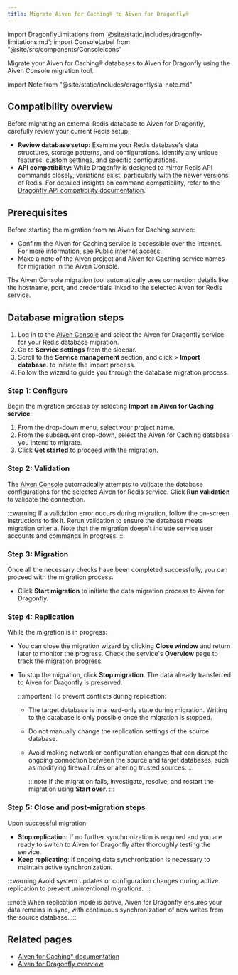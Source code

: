```yaml
---
title: Migrate Aiven for Caching® to Aiven for Dragonfly®
---
```

import DragonflyLimitations from '@site/static/includes/dragonfly-limitations.md';
import ConsoleLabel from "@site/src/components/ConsoleIcons"

Migrate your Aiven for Caching® databases to Aiven for Dragonfly using the Aiven Console migration tool.

import Note from "@site/static/includes/dragonflysla-note.md"

<Note/>

## Compatibility overview

Before migrating an external Redis database to Aiven for Dragonfly,
carefully review your current Redis setup.

- **Review database setup:** Examine your Redis database's data
  structures, storage patterns, and configurations. Identify any unique
  features, custom settings, and specific configurations.
- **API compatibility:** While Dragonfly is designed to mirror Redis API commands
  closely, variations exist, particularly with the newer versions of Redis.
  For detailed insights on command compatibility, refer to the
  [Dragonfly API compatibility documentation](https://www.dragonflydb.io/docs/command-reference/compatibility).

## Prerequisites

Before starting the migration from an Aiven for Caching service:

-   Confirm the Aiven for Caching service is accessible over the Internet.
    For more information, see
    [Public internet access](/docs/platform/howto/public-access-in-vpc).
-   Make a note of the Aiven project and Aiven for Caching service names
    for migration in the Aiven Console.

The Aiven Console migration tool automatically uses connection details
like the hostname, port, and credentials linked to the selected Aiven
for Redis service.

<DragonflyLimitations />

## Database migration steps

1. Log in to the [Aiven Console](https://console.aiven.io/) and select
   the Aiven for Dragonfly service for your Redis database migration.
1. Go to **Service settings** from the sidebar.
1. Scroll to the **Service management** section, and
   click <ConsoleLabel name="actions"/> > **Import database**.
   to initiate the import process.
1. Follow the wizard to guide you through the database migration process.

### Step 1: Configure

Begin the migration process by selecting **Import an Aiven for Caching
service**:

1. From the drop-down menu, select your project name.
1. From the subsequent drop-down, select the Aiven for Caching database
   you intend to migrate.
1. Click **Get started** to proceed with the migration.

### Step 2: Validation

The [Aiven Console](https://console.aiven.io/) automatically
attempts to validate the database configurations for the selected Aiven
for Redis service. Click **Run validation** to validate the connection.

:::warning
If a validation error occurs during migration, follow the on-screen
instructions to fix it. Rerun validation to ensure the database meets
migration criteria. Note that the migration doesn't include service
user accounts and commands in progress.
:::

### Step 3: Migration

Once all the necessary checks have been completed successfully, you can
proceed with the migration process.

- Click **Start migration** to initiate the data migration process to
  Aiven for Dragonfly.

### Step 4: Replication

While the migration is in progress:

- You can close the migration wizard by clicking **Close window** and
  return later to monitor the progress. Check the service's **Overview** page to track
  the migration progress.

- To stop the migration, click **Stop migration**. The data already transferred
  to Aiven for Dragonfly is preserved.

  :::important
  To prevent conflicts during replication:

  - The target database is in a read-only state during
    migration. Writing to the database is only possible once the
    migration is stopped.
  - Do not manually change the replication settings of the source
    database.
  - Avoid making network or configuration changes that can disrupt
    the ongoing connection between the source and target databases,
    such as modifying firewall rules or altering trusted sources.
  :::

    :::note
    If the migration fails, investigate, resolve, and restart the
    migration using **Start over**.
    :::

### Step 5: Close and post-migration steps

Upon successful migration:

- **Stop replication**: If no further synchronization is required and
  you are ready to switch to Aiven for Dragonfly after thoroughly
  testing the service.
- **Keep replicating**: If ongoing data synchronization is necessary
  to maintain active synchronization.

:::warning
Avoid system updates or configuration changes during active replication
to prevent unintentional migrations.
:::

:::note
When replication mode is active, Aiven for Dragonfly ensures your data remains in sync,
with continuous synchronization of new writes from the source database.
:::

## Related pages

- [Aiven for Caching* documentation](/docs/products/caching/get-started)
- [Aiven for Dragonfly overview](/docs/products/dragonfly/concepts/overview)
